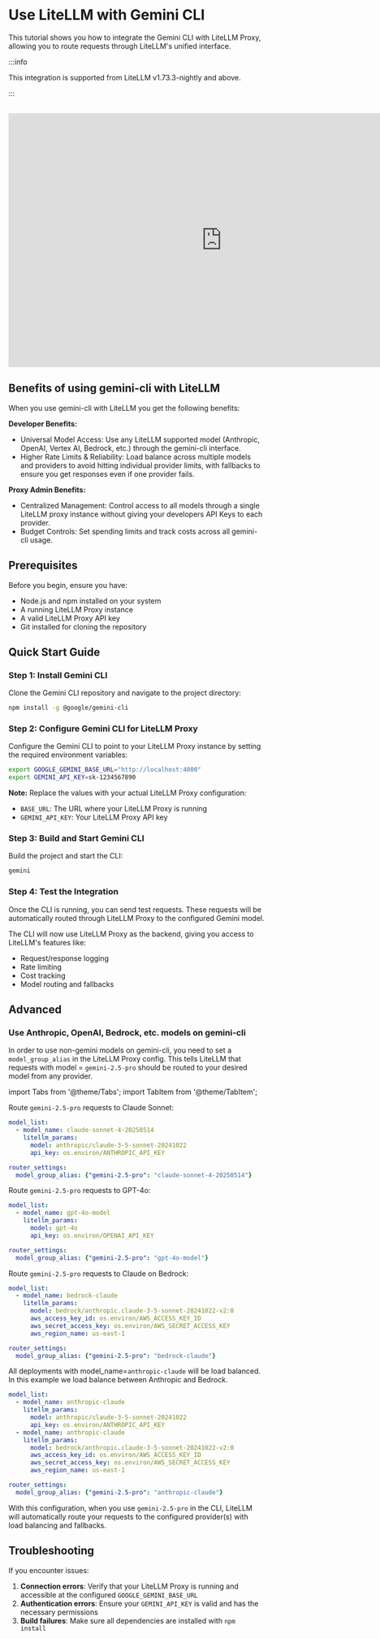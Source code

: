 # Use LiteLLM with Gemini CLI

This tutorial shows you how to integrate the Gemini CLI with LiteLLM Proxy, allowing you to route requests through LiteLLM's unified interface.


:::info 

This integration is supported from LiteLLM v1.73.3-nightly and above.

:::

<br />

<iframe width="840" height="500" src="https://www.loom.com/embed/d5dadd811ae64c70b29a16ecd558d4ba" frameborder="0" webkitallowfullscreen mozallowfullscreen allowfullscreen></iframe>

## Benefits of using gemini-cli with LiteLLM

When you use gemini-cli with LiteLLM you get the following benefits:

**Developer Benefits:**
- Universal Model Access: Use any LiteLLM supported model (Anthropic, OpenAI, Vertex AI, Bedrock, etc.) through the gemini-cli interface.
- Higher Rate Limits & Reliability: Load balance across multiple models and providers to avoid hitting individual provider limits, with fallbacks to ensure you get responses even if one provider fails.

**Proxy Admin Benefits:**
- Centralized Management: Control access to all models through a single LiteLLM proxy instance without giving your developers API Keys to each provider.
- Budget Controls: Set spending limits and track costs across all gemini-cli usage.



## Prerequisites

Before you begin, ensure you have:
- Node.js and npm installed on your system
- A running LiteLLM Proxy instance
- A valid LiteLLM Proxy API key
- Git installed for cloning the repository

## Quick Start Guide

### Step 1: Install Gemini CLI

Clone the Gemini CLI repository and navigate to the project directory:

```bash
npm install -g @google/gemini-cli
```

### Step 2: Configure Gemini CLI for LiteLLM Proxy

Configure the Gemini CLI to point to your LiteLLM Proxy instance by setting the required environment variables:

```bash
export GOOGLE_GEMINI_BASE_URL="http://localhost:4000"
export GEMINI_API_KEY=sk-1234567890
```

**Note:** Replace the values with your actual LiteLLM Proxy configuration:
- `BASE_URL`: The URL where your LiteLLM Proxy is running
- `GEMINI_API_KEY`: Your LiteLLM Proxy API key

### Step 3: Build and Start Gemini CLI

Build the project and start the CLI:

```bash
gemini
```

### Step 4: Test the Integration

Once the CLI is running, you can send test requests. These requests will be automatically routed through LiteLLM Proxy to the configured Gemini model.

The CLI will now use LiteLLM Proxy as the backend, giving you access to LiteLLM's features like:
- Request/response logging
- Rate limiting
- Cost tracking
- Model routing and fallbacks


## Advanced

### Use Anthropic, OpenAI, Bedrock, etc. models on gemini-cli

In order to use non-gemini models on gemini-cli, you need to set a `model_group_alias` in the LiteLLM Proxy config. This tells LiteLLM that requests with model = `gemini-2.5-pro` should be routed to your desired model from any provider.

import Tabs from '@theme/Tabs';
import TabItem from '@theme/TabItem';

<Tabs>
<TabItem value="anthropic" label="Anthropic">

Route `gemini-2.5-pro` requests to Claude Sonnet:

```yaml showLineNumbers title="proxy_config.yaml"
model_list:
  - model_name: claude-sonnet-4-20250514
    litellm_params:
      model: anthropic/claude-3-5-sonnet-20241022
      api_key: os.environ/ANTHROPIC_API_KEY

router_settings:
  model_group_alias: {"gemini-2.5-pro": "claude-sonnet-4-20250514"}
```

</TabItem>
<TabItem value="openai" label="OpenAI">

Route `gemini-2.5-pro` requests to GPT-4o:

```yaml showLineNumbers title="proxy_config.yaml"
model_list:
  - model_name: gpt-4o-model
    litellm_params:
      model: gpt-4o
      api_key: os.environ/OPENAI_API_KEY

router_settings:
  model_group_alias: {"gemini-2.5-pro": "gpt-4o-model"}
```

</TabItem>
<TabItem value="bedrock" label="Bedrock">

Route `gemini-2.5-pro` requests to Claude on Bedrock:

```yaml showLineNumbers title="proxy_config.yaml"
model_list:
  - model_name: bedrock-claude
    litellm_params:
      model: bedrock/anthropic.claude-3-5-sonnet-20241022-v2:0
      aws_access_key_id: os.environ/AWS_ACCESS_KEY_ID
      aws_secret_access_key: os.environ/AWS_SECRET_ACCESS_KEY
      aws_region_name: us-east-1

router_settings:
  model_group_alias: {"gemini-2.5-pro": "bedrock-claude"}
```

</TabItem>
<TabItem value="multi-provider" label="Multi-Provider Load Balancing">

All deployments with model_name=`anthropic-claude` will be load balanced. In this example we load balance between Anthropic and Bedrock.

```yaml showLineNumbers title="proxy_config.yaml"
model_list:
  - model_name: anthropic-claude
    litellm_params:
      model: anthropic/claude-3-5-sonnet-20241022
      api_key: os.environ/ANTHROPIC_API_KEY  
  - model_name: anthropic-claude
    litellm_params:
      model: bedrock/anthropic.claude-3-5-sonnet-20241022-v2:0
      aws_access_key_id: os.environ/AWS_ACCESS_KEY_ID
      aws_secret_access_key: os.environ/AWS_SECRET_ACCESS_KEY
      aws_region_name: us-east-1

router_settings:
  model_group_alias: {"gemini-2.5-pro": "anthropic-claude"}
```

</TabItem>
</Tabs>

With this configuration, when you use `gemini-2.5-pro` in the CLI, LiteLLM will automatically route your requests to the configured provider(s) with load balancing and fallbacks.







## Troubleshooting

If you encounter issues:

1. **Connection errors**: Verify that your LiteLLM Proxy is running and accessible at the configured `GOOGLE_GEMINI_BASE_URL`
2. **Authentication errors**: Ensure your `GEMINI_API_KEY` is valid and has the necessary permissions
3. **Build failures**: Make sure all dependencies are installed with `npm install`

